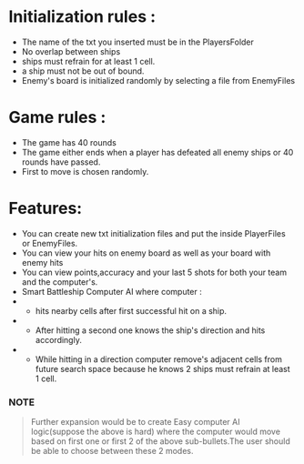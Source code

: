 
 # Initialization rules :
 * The name of the txt you inserted must be in the PlayersFolder
 * No overlap between ships
 * ships must refrain for at least 1 cell.
 * a ship must not be out of bound.
 * Enemy's board is initialized randomly by selecting a file from EnemyFiles

# Game rules :
* The game has 40 rounds
* The game either ends when a player has defeated all enemy ships or 40 rounds have passed.
* First to move is chosen randomly.

# Features:
* You can create new txt initialization files and put the inside PlayerFiles or EnemyFiles.
*  You can view your hits on enemy board as well as your board with enemy hits
*  You can view points,accuracy and your last 5 shots for both your team and the computer's.
*  Smart Battleship Computer AI where computer : 
*  * hits nearby cells after first successful hit on a ship.
*  * After hitting a second one  knows the ship's direction and hits accordingly.
*  * While hitting in a direction computer remove's adjacent cells from future search space because he knows 2 ships must refrain at least 1 cell.



### NOTE
> Further expansion would be to create Easy computer AI logic(suppose the above is hard) where the computer would move based on first one or first 2 of the above sub-bullets.The user should be able to choose between these 2 modes.

 
